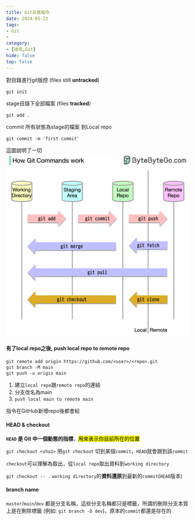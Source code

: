 ```yaml
---
title: Git日常指令
date: 2024-05-23
tags:
- Git
- 
category:
- [技術,Git]
hide: false
top: false
---
```




對目錄進行git版控 (files still **untracked**)

```shell
git init
```

stage目錄下全部檔案 (files **tracked**)

```shell
git add .
```

commit 所有狀態為stage的檔案 到Local repo

```shell
git commit -m 'first commit'
```

 

這圖說明了一切<img src="https://raw.githubusercontent.com/Justin179/Typora/main/data/git-commands-work.jpeg" style="zoom:80%;" />



#### 有了local repo之後, push local repo to remote repo

```shell
git remote add origin https://github.com/<user>/<repo>.git
git branch -M main
git push -u origin main
```

1. 建立`local repo`跟`remote repo`的連結
2. 分支改名為main
3. `push local main to remote main`

指令在GitHub新增repo後都會給



#### HEAD & checkout

**`HEAD` 是 Git 中一個動態的指標**，<mark>用來表示你目前所在的位置</mark>

`git checkout <sha1>` 用`git checkout` 切到某個`commit`，`HEAD`就會跟到該`commit`

`checkout`可以理解為取出，從`local repo`取出資料到`working directory`

`git checkout -- .` `working directory`的**資料還原**到最新的`commit`(`HEAD`版本)



#### branch name

`master`/`main`/`dev` 都是分支名稱，這些分支名稱都只是標籤，所謂的刪除分支本質上是在刪除標籤 (例如: `git branch -D dev`)，原本的`commit`都還是存在的











